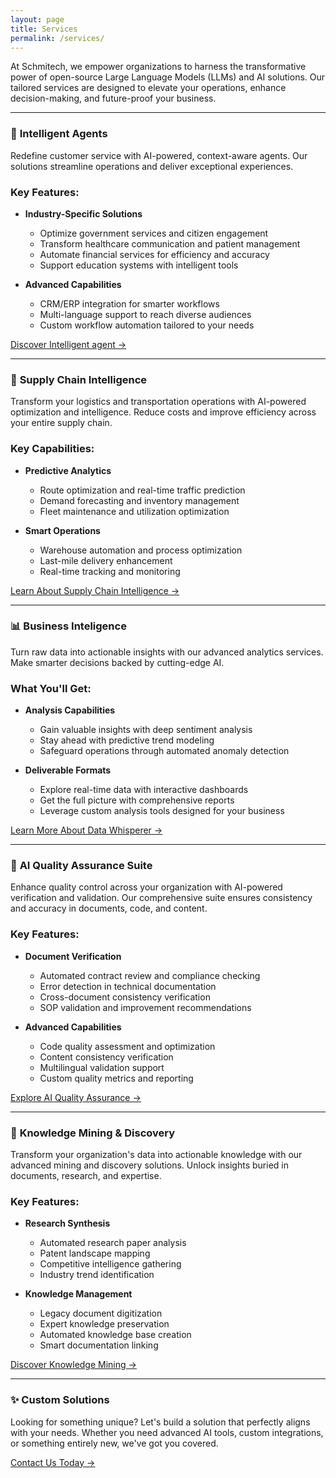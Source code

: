 ```yaml
---
layout: page
title: Services
permalink: /services/
---
```


At Schmitech, we empower organizations to harness the transformative power of open-source Large Language Models (LLMs) and AI solutions. Our tailored services are designed to elevate your operations, enhance decision-making, and future-proof your business.

---

### 🤖 **Intelligent Agents**

Redefine customer service with AI-powered, context-aware agents. Our solutions streamline operations and deliver exceptional experiences.

### Key Features:
- **Industry-Specific Solutions**
   - Optimize government services and citizen engagement
   - Transform healthcare communication and patient management
   - Automate financial services for efficiency and accuracy
   - Support education systems with intelligent tools

- **Advanced Capabilities**
   - CRM/ERP integration for smarter workflows
   - Multi-language support to reach diverse audiences
   - Custom workflow automation tailored to your needs

[Discover Intelligent agent →](/services/intelligent-agents)

---

### 🚛 **Supply Chain Intelligence**

Transform your logistics and transportation operations with AI-powered optimization and intelligence. Reduce costs and improve efficiency across your entire supply chain.

### Key Capabilities:
- **Predictive Analytics**
   - Route optimization and real-time traffic prediction
   - Demand forecasting and inventory management
   - Fleet maintenance and utilization optimization
   
- **Smart Operations**
   - Warehouse automation and process optimization
   - Last-mile delivery enhancement
   - Real-time tracking and monitoring

[Learn About Supply Chain Intelligence →](/services/supply-chain-intelligence)

---

### 📊 **Business Inteligence**

Turn raw data into actionable insights with our advanced analytics services. Make smarter decisions backed by cutting-edge AI.

### What You'll Get:
- **Analysis Capabilities**
   - Gain valuable insights with deep sentiment analysis
   - Stay ahead with predictive trend modeling
   - Safeguard operations through automated anomaly detection

- **Deliverable Formats**
   - Explore real-time data with interactive dashboards
   - Get the full picture with comprehensive reports
   - Leverage custom analysis tools designed for your business

[Learn More About Data Whisperer →](/services/data-whisperer)

---

### 🎯 **AI Quality Assurance Suite**

Enhance quality control across your organization with AI-powered verification and validation. Our comprehensive suite ensures consistency and accuracy in documents, code, and content.

### Key Features:
- **Document Verification**
   - Automated contract review and compliance checking
   - Error detection in technical documentation
   - Cross-document consistency verification
   - SOP validation and improvement recommendations

- **Advanced Capabilities**
   - Code quality assessment and optimization
   - Content consistency verification
   - Multilingual validation support
   - Custom quality metrics and reporting

[Explore AI Quality Assurance →](/services/ai-quality-suite)

---

### 🧠 **Knowledge Mining & Discovery**

Transform your organization's data into actionable knowledge with our advanced mining and discovery solutions. Unlock insights buried in documents, research, and expertise.

### Key Features:
- **Research Synthesis**
   - Automated research paper analysis
   - Patent landscape mapping
   - Competitive intelligence gathering
   - Industry trend identification

- **Knowledge Management**
   - Legacy document digitization
   - Expert knowledge preservation
   - Automated knowledge base creation
   - Smart documentation linking

[Discover Knowledge Mining →](/services/knowledge-mining)

---

### ✨ **Custom Solutions**

Looking for something unique? Let's build a solution that perfectly aligns with your needs. Whether you need advanced AI tools, custom integrations, or something entirely new, we've got you covered.

[Contact Us Today →](/contact)